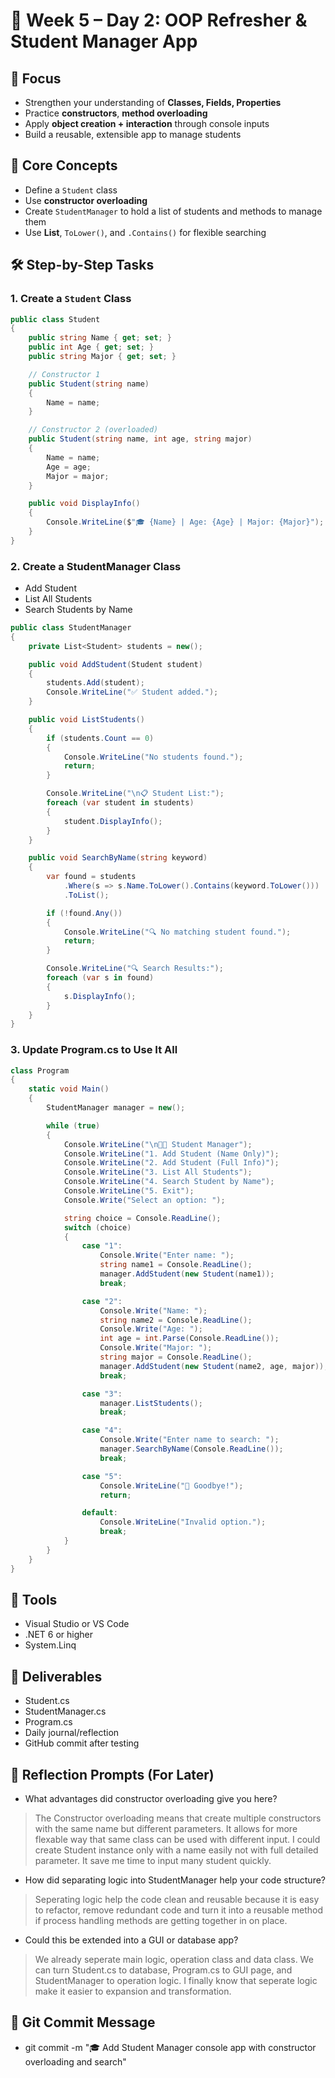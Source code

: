 # 🧠 Week 5 – Day 2: OOP Refresher & Student Manager App

## 🎯 Focus

- Strengthen your understanding of **Classes, Fields, Properties**
- Practice **constructors**, **method overloading**
- Apply **object creation + interaction** through console inputs
- Build a reusable, extensible app to manage students

## 📘 Core Concepts

- Define a `Student` class
- Use **constructor overloading**
- Create `StudentManager` to hold a list of students and methods to manage them
- Use **List<T>**, `ToLower()`, and `.Contains()` for flexible searching

## 🛠️ Step-by-Step Tasks

### 1. Create a `Student` Class

```csharp
public class Student
{
    public string Name { get; set; }
    public int Age { get; set; }
    public string Major { get; set; }

    // Constructor 1
    public Student(string name)
    {
        Name = name;
    }

    // Constructor 2 (overloaded)
    public Student(string name, int age, string major)
    {
        Name = name;
        Age = age;
        Major = major;
    }

    public void DisplayInfo()
    {
        Console.WriteLine($"🎓 {Name} | Age: {Age} | Major: {Major}");
    }
}
```

### 2. Create a StudentManager Class

- Add Student
- List All Students
- Search Students by Name

```csharp
public class StudentManager
{
    private List<Student> students = new();

    public void AddStudent(Student student)
    {
        students.Add(student);
        Console.WriteLine("✅ Student added.");
    }

    public void ListStudents()
    {
        if (students.Count == 0)
        {
            Console.WriteLine("No students found.");
            return;
        }

        Console.WriteLine("\n📋 Student List:");
        foreach (var student in students)
        {
            student.DisplayInfo();
        }
    }

    public void SearchByName(string keyword)
    {
        var found = students
            .Where(s => s.Name.ToLower().Contains(keyword.ToLower()))
            .ToList();

        if (!found.Any())
        {
            Console.WriteLine("🔍 No matching student found.");
            return;
        }

        Console.WriteLine("🔍 Search Results:");
        foreach (var s in found)
        {
            s.DisplayInfo();
        }
    }
}

```

### 3. Update Program.cs to Use It All

```csharp
class Program
{
    static void Main()
    {
        StudentManager manager = new();

        while (true)
        {
            Console.WriteLine("\n👨‍🏫 Student Manager");
            Console.WriteLine("1. Add Student (Name Only)");
            Console.WriteLine("2. Add Student (Full Info)");
            Console.WriteLine("3. List All Students");
            Console.WriteLine("4. Search Student by Name");
            Console.WriteLine("5. Exit");
            Console.Write("Select an option: ");

            string choice = Console.ReadLine();
            switch (choice)
            {
                case "1":
                    Console.Write("Enter name: ");
                    string name1 = Console.ReadLine();
                    manager.AddStudent(new Student(name1));
                    break;

                case "2":
                    Console.Write("Name: ");
                    string name2 = Console.ReadLine();
                    Console.Write("Age: ");
                    int age = int.Parse(Console.ReadLine());
                    Console.Write("Major: ");
                    string major = Console.ReadLine();
                    manager.AddStudent(new Student(name2, age, major));
                    break;

                case "3":
                    manager.ListStudents();
                    break;

                case "4":
                    Console.Write("Enter name to search: ");
                    manager.SearchByName(Console.ReadLine());
                    break;

                case "5":
                    Console.WriteLine("👋 Goodbye!");
                    return;

                default:
                    Console.WriteLine("Invalid option.");
                    break;
            }
        }
    }
}

```

## 🔧 Tools

- Visual Studio or VS Code
- .NET 6 or higher
- System.Linq

## 📘 Deliverables

- Student.cs
- StudentManager.cs
- Program.cs
- Daily journal/reflection
- GitHub commit after testing

## 🧠 Reflection Prompts (For Later)

- What advantages did constructor overloading give you here?

> The Constructor overloading means that create multiple constructors with the same name but different parameters. It allows for more flexable way that same class can be used with different input. I could create Student instance only with a name easily not with full detailed parameter. It save me time to input many student quickly.

- How did separating logic into StudentManager help your code structure?

> Seperating logic help the code clean and reusable because it is easy to refactor, remove redundant code and turn it into a reusable method if process handling methods are getting together in on place.

- Could this be extended into a GUI or database app?

> We already seperate main logic, operation class and data class. We can turn Student.cs to database, Program.cs to GUI page, and StudentManager to operation logic. I finally know that seperate logic make it easier to expansion and transformation.

## 🧪 Git Commit Message

- git commit -m "🎓 Add Student Manager console app with constructor overloading and search"
